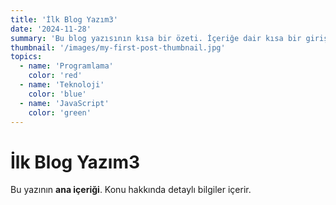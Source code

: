 ```yaml
---
title: 'İlk Blog Yazım3'
date: '2024-11-28'
summary: 'Bu blog yazısının kısa bir özeti. İçeriğe dair kısa bir giriş sunar.'
thumbnail: '/images/my-first-post-thumbnail.jpg'
topics:
  - name: 'Programlama'
    color: 'red'
  - name: 'Teknoloji'
    color: 'blue'
  - name: 'JavaScript'
    color: 'green'
---
```


# İlk Blog Yazım3

Bu yazının **ana içeriği**. Konu hakkında detaylı bilgiler içerir.
